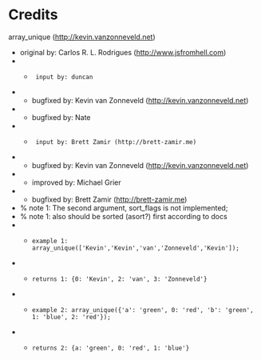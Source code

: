 Credits
=======

array_unique (http://kevin.vanzonneveld.net)

* original by: Carlos R. L. Rodrigues (http://www.jsfromhell.com)
* +      input by: duncan
* +   bugfixed by: Kevin van Zonneveld (http://kevin.vanzonneveld.net)
* +   bugfixed by: Nate
* +      input by: Brett Zamir (http://brett-zamir.me)
* +   bugfixed by: Kevin van Zonneveld (http://kevin.vanzonneveld.net)
* +   improved by: Michael Grier
* +   bugfixed by: Brett Zamir (http://brett-zamir.me)
* %          note 1: The second argument, sort_flags is not implemented;
* %          note 1: also should be sorted (asort?) first according to docs
* *     example 1: array_unique(['Kevin','Kevin','van','Zonneveld','Kevin']);
* *     returns 1: {0: 'Kevin', 2: 'van', 3: 'Zonneveld'}
* *     example 2: array_unique({'a': 'green', 0: 'red', 'b': 'green', 1: 'blue', 2: 'red'});
* *     returns 2: {a: 'green', 0: 'red', 1: 'blue'}
